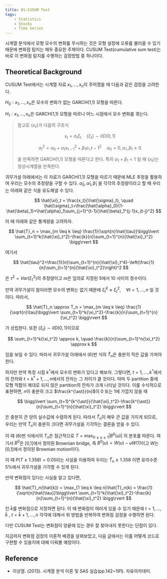 ```yaml
---
title: 01-CUSUM Test
tags:
    - Statistics
    - Stocks
    - Time Series
---
```


시계열 분석에서 모형 모수의 변화를 무시하는 것은 모형 설정에 오류를 불러올 수 있기 때문에 변화점 탐지는 매우 중요한 주제이다. CUSUM Test(cumulative sum test)는 바로 이 변화점 탐지를 수행하는 검정방법 중 하나이다.

<!--more-->

## Theoretical Background

CUSUM Test에서는 시계열 자료 $x_1,\dots,x_n$이 주어졌을 때 다음과 같은 검정을 고려한다.

$H_0: x_1,\dots,x_n$은 모수의 변화가 없는 GARCH(1,1) 모형을 따른다.

$H_1: x_1,\dots,x_n$은 GARCH(1,1) 모형을 따르나 어느 시점에서 모수 변화를 겪는다.

> 참고로 $\{ x_t \}$가 다음의 구조식
> 
> $$
> x_t=\sigma_t\xi_t \quad \{ \xi_t \} \sim IID(0,1)
> $$
> 
> $$
> \sigma_t^2 = \alpha_0+\alpha_1x_{t-1}^2+\beta_1\sigma_> {t-1}^2 \quad \alpha_0 > 0, \alpha_1,\beta_1 \geq 0
> $$
> 
> 을 만족하면 GARCH(1,1) 모형을 따른다고 한다. 특히 $\alpha_1+\beta_1 < 1$ 일 때 $\{ x_t \}$는 정상시계열을 만족한다.

귀무가설 아래에서는 이 자료가 GARCH(1,1) 모형을 따르기 때문에 MLE 추정을 활용하여 우리는 모수의 추정량을 구할 수 있다. $\hat{\alpha}_0,\hat{\alpha}_1,\hat{\beta}_1$ 을 각각의 추정량이라고 할 때 우리는 아래와 같은 식을 유도해낼 수 있다.

$$
\hat{\xi}_t = \frac{x_t}{\hat{\sigma}_t}, \quad \hat{\sigma}_t=\frac{\hat{\alpha}_0}{1-\hat{\beta}_1}+\hat{\alpha}_1\sum_{j=1}^{t-1}{\hat{\beta}_1^{j-1}x_{t-j}^2}
$$

이 때 아래와 같은 통계량을 고려하자.

$$
\hat{T}_n = \max_{m \leq k \leq} \frac{1}{\sqrt{n}\hat{\tau}}\bigg\lvert \sum_{t=1}^k{\hat{\xi}_t^2}-\frac{k}{n}\sum_{t=1}^{n}{\hat{\xi}_t^2} \bigg\rvert
$$

여기서 

$$
\hat{\tau}^2=\frac{1}{n}\sum_{t=1}^{n}{\hat{\xi}_t^4}-\left(\frac{1}{n}\sum_{t=1}^{n}{\hat{\xi}_t^2}\right)^2
$$

은 $\tau^2=Var(\xi_1^2)$의 추정량이고 $m$은 임의로 지정된 5에서 10 사이의 정수이다.

만약 귀무가설이 참이라면 모수의 변화는 없기 때문에 $\hat{\xi}_t^2 \approx \xi_t^2, \quad \forall t=1,\dots,n$ 일 것이다. 따라서,

$$
\hat{T}_n \approx T_n = \max_{m \leq k \leq} \frac{1}{\sqrt{n}\tau}\bigg\lvert \sum_{t=1}^k{\xi_t^2}-\frac{k}{n}\sum_{t=1}^{n}{\xi_t^2} \bigg\rvert
$$

가 성립한다. 또한 $\{ \xi_t \} \sim IID(0,1)$이므로

$$
\sum_{t=1}^k{\xi_t^2} \approx k, \quad \frac{k}{n}\sum_{t=1}^n{\xi_t^2} \approx k
$$

임을 보일 수 있다. 따라서 귀무가설 아래에서 (6)번 식의 $\hat{T}_n$은 충분히 작은 값을 가져야 한다.

하지만 만약 특정 시점 $k^{\ast}$에서 모수의 변화가 있다고 해보자. 그렇다면, $t=1,\dots,k^{\ast}$에서의 잔차와 $t=k^{\ast}+1,\dots,n$에서의 잔차는 그 차이가 클 것이다. 아마 두 partition 중에 모형 적합이 제대로 되지 않은 partition의 잔차가 크게 나타날 것이다. 이를 수식적으로 표현하면, $n$이 충분히 크고 $\frac{k^{\ast}}{n}$이 0 또는 1에 가깝지 않을 때

$$
\bigg\lvert \sum_{t=1}^{k^{\ast}}{\hat{\xi}_t^2}-\frac{k^{\ast}}{n}\sum_{t=1}^{n}{\hat{\xi}_t^2} \bigg\rvert
$$

은 충분히 큰 양의 실수값에 수렴하게 된다. 따라서 $\hat{T}_n$이 매우 큰 값을 가지게 되므로, 우리는 만약  $\hat{T}_n$이 충분히 크다면 귀무가설을 기각하는 결론을 얻을 수 있다.

이 때 (6)번 식에서의 $T_n$은 점근적으로 $T=\max_{0 \leq u \leq 1}{\lvert B^0(u) \rvert}$ 의 분포를 따른다. 여기서 $B^0$은 \[0,1\]에서 정의된 Brownian bridge, 즉 $B^0(u)=W(u)-uW(1)$이고 $W$는 \[0,1\]에서 정의된 Brownian motion이다.

이 때 $P(T \geq 1.358)=0.05$라는 사실을 이용하여 우리는 $\hat{T}_n \geq 1.358$ 이면 유의수준 5%에서 귀무가설을 기각할 수 있게 된다.

만약 변화점이 있다는 사실을 알고 있다면, 

$$
\hat{T}_n(\hat{k}) = \max_{1 \leq k \leq n}\hat{T}_n(k) = \frac{1}{\sqrt{n}\hat{\tau}}\bigg\lvert \sum_{t=1}^k{\hat{\xi}_t^2}-\frac{k}{n}\sum_{t=1}^{n}{\hat{\xi}_t^2} \bigg\rvert
$$

인 $\hat{k}$를 변화점으로 지정하면 된다. 이 때 변화점이 여러개 있을 수 있기 때문에 $t=1,\dots,\hat{k}$ , $t=\hat{k}+1,\dots,n$ 각각에 대해서 위 방법을 반복하여 변화점 검정을 수행하면 된다.

다만 CUSUM Test는 변화점이 양끝에 있는 경우 잘 찾아내지 못한다는 단점이 있다.

지금까지 변화점 검정의 이론적 배경을 살펴보았고, 다음 글에서는 이를 어떻게 코드로 구현할 수 있을지에 대해 다뤄볼 예정이다.

## Reference

* 이상열. (2013). 시계열 분석 이론 및 SAS 실습(pp.142~191). 자유아카데미.
